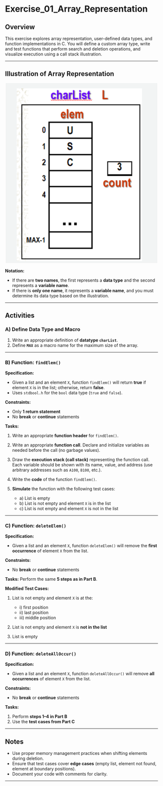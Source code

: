 # Exercise\_01\_Array\_Representation

## Overview

This exercise explores array representation, user-defined data types, and function implementations in C. You will define a custom array type, write and test functions that perform search and deletion operations, and visualize execution using a call stack illustration.

---

## Illustration of Array Representation

<p align="center">
  <img src="image.png" alt="List Array Version 1" width="500"/>
</p>

**Notation:**

* If there are **two names**, the first represents a **data type** and the second represents a **variable name**.
* If there is **only one name**, it represents a **variable name**, and you must determine its data type based on the illustration.

---

## Activities

### A) Define Data Type and Macro

1. Write an appropriate definition of **datatype `charList`**.
2. Define **`MAX`** as a macro name for the maximum size of the array.

---

### B) Function: `findElem()`

**Specification:**

* Given a list and an element `X`, function `findElem()` will return **true** if element `X` is in the list; otherwise, return **false**.
* Uses `stdbool.h` for the `bool` data type (`true` and `false`).

**Constraints:**

* Only **1 return statement**
* No **break** or **continue** statements

**Tasks:**

1. Write an appropriate **function header** for `findElem()`.
2. Write an appropriate **function call**. Declare and initialize variables as needed before the call (no garbage values).
3. Draw the **execution stack (call stack)** representing the function call. Each variable should be shown with its name, value, and address (use arbitrary addresses such as `A100`, `B100`, etc.).
4. Write the **code** of the function `findElem()`.
5. **Simulate** the function with the following test cases:

   * a) List is empty
   * b) List is not empty and element `X` is in the list
   * c) List is not empty and element `X` is not in the list

---

### C) Function: `deleteElem()`

**Specification:**

* Given a list and an element `X`, function `deleteElem()` will remove the **first occurrence** of element `X` from the list.

**Constraints:**

* No **break** or **continue** statements

**Tasks:** Perform the same **5 steps as in Part B**.

**Modified Test Cases:**

1. List is not empty and element `X` is at the:

   * i) first position
   * ii) last position
   * iii) middle position
2. List is not empty and element `X` is **not in the list**
3. List is empty

---

### D) Function: `deleteAllOccur()`

**Specification:**

* Given a list and an element `X`, function `deleteAllOccur()` will remove **all occurrences** of element `X` from the list.

**Constraints:**

* No **break** or **continue** statements

**Tasks:**

1. Perform **steps 1–4 in Part B**
2. Use the **test cases from Part C**

---

## Notes

* Use proper memory management practices when shifting elements during deletion.
* Ensure that test cases cover **edge cases** (empty list, element not found, element at boundary positions).
* Document your code with comments for clarity.

---

